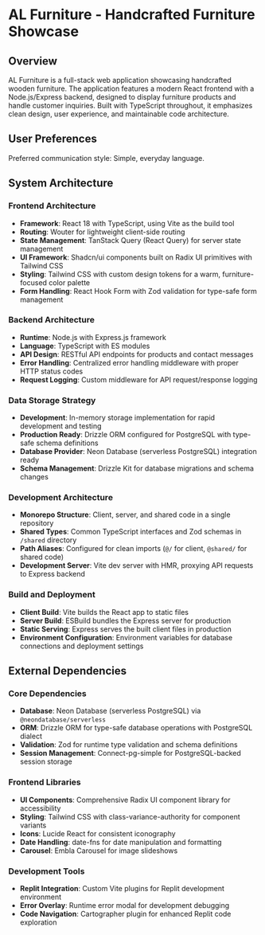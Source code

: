 # AL Furniture - Handcrafted Furniture Showcase

## Overview

AL Furniture is a full-stack web application showcasing handcrafted wooden furniture. The application features a modern React frontend with a Node.js/Express backend, designed to display furniture products and handle customer inquiries. Built with TypeScript throughout, it emphasizes clean design, user experience, and maintainable code architecture.

## User Preferences

Preferred communication style: Simple, everyday language.

## System Architecture

### Frontend Architecture
- **Framework**: React 18 with TypeScript, using Vite as the build tool
- **Routing**: Wouter for lightweight client-side routing
- **State Management**: TanStack Query (React Query) for server state management
- **UI Framework**: Shadcn/ui components built on Radix UI primitives with Tailwind CSS
- **Styling**: Tailwind CSS with custom design tokens for a warm, furniture-focused color palette
- **Form Handling**: React Hook Form with Zod validation for type-safe form management

### Backend Architecture
- **Runtime**: Node.js with Express.js framework
- **Language**: TypeScript with ES modules
- **API Design**: RESTful API endpoints for products and contact messages
- **Error Handling**: Centralized error handling middleware with proper HTTP status codes
- **Request Logging**: Custom middleware for API request/response logging

### Data Storage Strategy
- **Development**: In-memory storage implementation for rapid development and testing
- **Production Ready**: Drizzle ORM configured for PostgreSQL with type-safe schema definitions
- **Database Provider**: Neon Database (serverless PostgreSQL) integration ready
- **Schema Management**: Drizzle Kit for database migrations and schema changes

### Development Architecture
- **Monorepo Structure**: Client, server, and shared code in a single repository
- **Shared Types**: Common TypeScript interfaces and Zod schemas in `/shared` directory
- **Path Aliases**: Configured for clean imports (`@/` for client, `@shared/` for shared code)
- **Development Server**: Vite dev server with HMR, proxying API requests to Express backend

### Build and Deployment
- **Client Build**: Vite builds the React app to static files
- **Server Build**: ESBuild bundles the Express server for production
- **Static Serving**: Express serves the built client files in production
- **Environment Configuration**: Environment variables for database connections and deployment settings

## External Dependencies

### Core Dependencies
- **Database**: Neon Database (serverless PostgreSQL) via `@neondatabase/serverless`
- **ORM**: Drizzle ORM for type-safe database operations with PostgreSQL dialect
- **Validation**: Zod for runtime type validation and schema definitions
- **Session Management**: Connect-pg-simple for PostgreSQL-backed session storage

### Frontend Libraries
- **UI Components**: Comprehensive Radix UI component library for accessibility
- **Styling**: Tailwind CSS with class-variance-authority for component variants
- **Icons**: Lucide React for consistent iconography
- **Date Handling**: date-fns for date manipulation and formatting
- **Carousel**: Embla Carousel for image slideshows

### Development Tools
- **Replit Integration**: Custom Vite plugins for Replit development environment
- **Error Overlay**: Runtime error modal for development debugging
- **Code Navigation**: Cartographer plugin for enhanced Replit code exploration